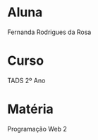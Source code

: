 <h1>Aluna</h1>
Fernanda Rodrigues da Rosa
<h1>Curso</h1>
TADS
2º Ano
<h1>Matéria</h1>
Programação Web 2
